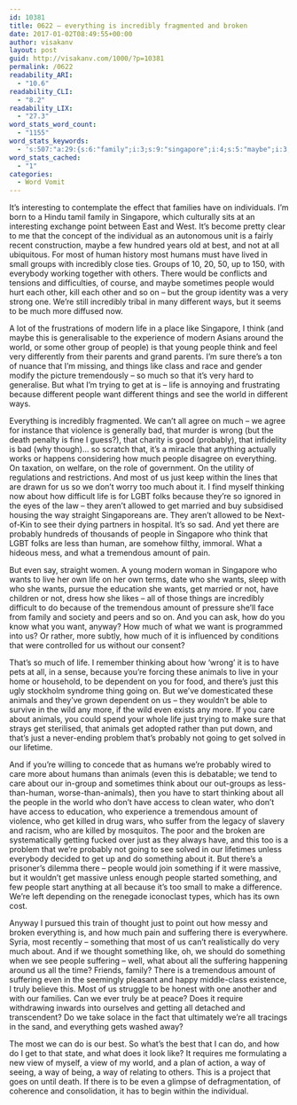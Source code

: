 ```yaml
---
id: 10381
title: 0622 – everything is incredibly fragmented and broken
date: 2017-01-02T08:49:55+00:00
author: visakanv
layout: post
guid: http://visakanv.com/1000/?p=10381
permalink: /0622
readability_ARI:
  - "10.6"
readability_CLI:
  - "8.2"
readability_LIX:
  - "27.3"
word_stats_word_count:
  - "1155"
word_stats_keywords:
  - 's:507:"a:29:{s:6:"family";i:3;s:9:"singapore";i:4;s:5:"maybe";i:3;s:4:"best";i:3;s:5:"human";i:3;s:6:"humans";i:3;s:6:"groups";i:3;s:10:"incredibly";i:4;s:6:"people";i:11;s:5:"group";i:3;s:9:"different";i:4;s:6:"modern";i:3;s:4:"life";i:6;s:4:"like";i:4;s:5:"think";i:4;s:5:"world";i:4;s:6:"things";i:3;s:7:"because";i:5;s:4:"want";i:3;s:8:"probably";i:5;s:4:"just";i:6;s:8:"thinking";i:3;s:10:"tremendous";i:4;s:6:"amount";i:4;s:5:"wants";i:4;s:7:"animals";i:6;s:5:"going";i:3;s:4:"care";i:3;s:9:"suffering";i:4;}";'
word_stats_cached:
  - "1"
categories:
  - Word Vomit
---
```

It’s interesting to contemplate the effect that families have on individuals. I’m born to a Hindu tamil family in Singapore, which culturally sits at an interesting exchange point between East and West. It’s become pretty clear to me that the concept of the individual as an autonomous unit is a fairly recent construction, maybe a few hundred years old at best, and not at all ubiquitous. For most of human history most humans must have lived in small groups with incredibly close ties. Groups of 10, 20, 50, up to 150, with everybody working together with others. There would be conflicts and tensions and difficulties, of course, and maybe sometimes people would hurt each other, kill each other and so on – but the group identity was a very strong one. We’re still incredibly tribal in many different ways, but it seems to be much more diffused now.

A lot of the frustrations of modern life in a place like Singapore, I think (and maybe this is generalisable to the experience of modern Asians around the world, or some other group of people) is that young people think and feel very differently from their parents and grand parents. I’m sure there’s a ton of nuance that I’m missing, and things like class and race and gender modify the picture tremendously – so much so that it’s very hard to generalise. But what I’m trying to get at is – life is annoying and frustrating because different people want different things and see the world in different ways. 

Everything is incredibly fragmented. We can’t all agree on much – we agree for instance that violence is generally bad, that murder is wrong (but the death penalty is fine I guess?), that charity is good (probably), that infidelity is bad (why though)… so scratch that, it’s a miracle that anything actually works or happens considering how much people disagree on everything. On taxation, on welfare, on the role of government. On the utility of regulations and restrictions. And most of us just keep within the lines that are drawn for us so we don’t worry too much about it. I find myself thinking now about how difficult life is for LGBT folks because they’re so ignored in the eyes of the law – they aren’t allowed to get married and buy subsidised housing the way straight Singaporeans are. They aren’t allowed to be Next-of-Kin to see their dying partners in hospital. It’s so sad. And yet there are probably hundreds of thousands of people in Singapore who think that LGBT folks are less than human, are somehow filthy, immoral. What a hideous mess, and what a tremendous amount of pain.

But even say, straight women. A young modern woman in Singapore who wants to live her own life on her own terms, date who she wants, sleep with who she wants, pursue the education she wants, get married or not, have children or not, dress how she likes – all of those things are incredibly difficult to do because of the tremendous amount of pressure she’ll face from family and society and peers and so on. And you can ask, how do you know what you want, anyway? How much of what we want is programmed into us? Or rather, more subtly, how much of it is influenced by conditions that were controlled for us without our consent?

That’s so much of life. I remember thinking about how ‘wrong’ it is to have pets at all, in a sense, because you’re forcing these animals to live in your home or household, to be dependent on you for food, and there’s just this ugly stockholm syndrome thing going on. But we’ve domesticated these animals and they’ve grown dependent on us – they wouldn’t be able to survive in the wild any more, if the wild even exists any more. If you care about animals, you could spend your whole life just trying to make sure that strays get sterilised, that animals get adopted rather than put down, and that’s just a never-ending problem that’s probably not going to get solved in our lifetime.

And if you’re willing to concede that as humans we’re probably wired to care more about humans than animals (even this is debatable; we tend to care about our in-group and sometimes think about our out-groups as less-than-human, worse-than-animals), then you have to start thinking about all the people in the world who don’t have access to clean water, who don’t have access to education, who experience a tremendous amount of violence, who get killed in drug wars, who suffer from the legacy of slavery and racism, who are killed by mosquitos. The poor and the broken are systematically getting fucked over just as they always have, and this too is a problem that we’re probably not going to see solved in our lifetimes unless everybody decided to get up and do something about it. But there’s a prisoner’s dilemma there – people would join something if it were massive, but it wouldn’t get massive unless enough people started something, and few people start anything at all because it’s too small to make a difference. We’re left depending on the renegade iconoclast types, which has its own cost.

Anyway I pursued this train of thought just to point out how messy and broken everything is, and how much pain and suffering there is everywhere. Syria, most recently – something that most of us can’t realistically do very much about. And if we thought something like, oh, we should do something when we see people suffering &#8211; well, what about all the suffering happening around us all the time? Friends, family? There is a tremendous amount of suffering even in the seemingly pleasant and happy middle-class existence, I truly believe this. Most of us struggle to be honest with one another and with our families. Can we ever truly be at peace? Does it require withdrawing inwards into ourselves and getting all detached and transcendent? Do we take solace in the fact that ultimately we’re all tracings in the sand, and everything gets washed away? 

The most we can do is our best. So what’s the best that I can do, and how do I get to that state, and what does it look like? It requires me formulating a new view of myself, a view of my world, and a plan of action, a way of seeing, a way of being, a way of relating to others. This is a project that goes on until death. If there is to be even a glimpse of defragmentation, of coherence and consolidation, it has to begin within the individual.